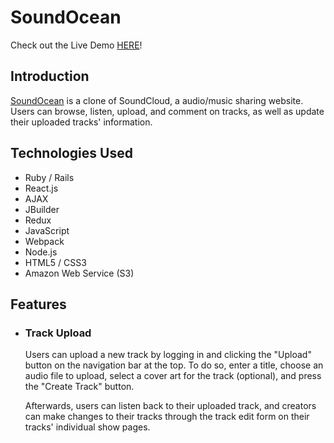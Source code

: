 # SoundOcean

Check out the Live Demo [HERE](https://soundocean.herokuapp.com/#/)!

## Introduction

[SoundOcean](https://soundocean.herokuapp.com/#/) is a clone of SoundCloud, a audio/music sharing website. Users can browse, listen, upload, and comment on tracks, as well as update their uploaded tracks' information.

## Technologies Used

- Ruby / Rails
- React.js
- AJAX
- JBuilder
- Redux
- JavaScript
- Webpack
- Node.js
- HTML5 / CSS3
- Amazon Web Service (S3)

## Features

- ### Track Upload

    Users can upload a new track by logging in and clicking the "Upload" button on the navigation bar at the top. To do so, enter a       title, choose an audio file to upload, select a cover art for the track (optional), and press the "Create Track" button.

    Afterwards, users can listen back to their uploaded track, and creators can make changes to their tracks through the track edit       form on their tracks' individual show pages.


